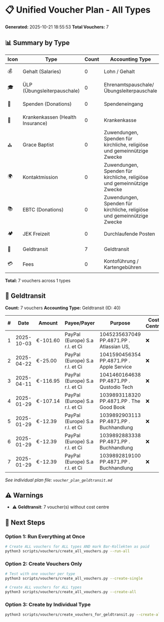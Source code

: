 # 📋 Unified Voucher Plan - All Types

**Generated:** 2025-10-21 18:55:53
**Total Vouchers:** 7

## 📊 Summary by Type

| Icon | Type | Count | Accounting Type | Status |
|------|------|-------|-----------------|--------|
| 💰 | Gehalt (Salaries) | 0 | Lohn / Gehalt | ⚪ None |
| 🎓 | ÜLP (Übungsleiterpauschale) | 0 | Ehrenamtspauschale/Übungsleiterpauschale | ⚪ None |
| 💝 | Spenden (Donations) | 0 | Spendeneingang | ⚪ None |
| 🏥 | Krankenkassen (Health Insurance) | 0 | Krankenkasse | ⚪ None |
| ⛪ | Grace Baptist | 0 | Zuwendungen, Spenden für kirchliche, religiöse und gemeinnützige Zwecke | ⚪ None |
| 🌍 | Kontaktmission | 0 | Zuwendungen, Spenden für kirchliche, religiöse und gemeinnützige Zwecke | ⚪ None |
| 📚 | EBTC (Donations) | 0 | Zuwendungen, Spenden für kirchliche, religiöse und gemeinnützige Zwecke | ⚪ None |
| 🏕️ | JEK Freizeit | 0 | Durchlaufende Posten | ⚪ None |
| 🏦 | Geldtransit | 7 | Geldtransit | ✅ Ready |
| 💳 | Fees | 0 | Kontoführung / Kartengebühren | ⚪ None |

**Total:** 7 vouchers across 1 types

## 🏦 Geldtransit

**Count:** 7 vouchers
**Accounting Type:** Geldtransit (ID: 40)

| # | Date | Amount | Payee/Payer | Purpose | Cost Centre | Contact |
|---|------|--------|-------------|---------|-------------|---------|
| 1 | 2025-10-03 | €-101.60 | PayPal (Europe) S.a r.l. et Ci | 1045235637049 PP.4871.PP . Atlassian US, | ❌ | ✅ |
| 2 | 2025-04-22 | €-25.00 | PayPal (Europe) S.a r.l. et Ci | 1041590456354 PP.4871.PP . Apple Service | ❌ | ✅ |
| 3 | 2025-04-11 | €-116.95 | PayPal (Europe) S.a r.l. et Ci | 1041460164638 PP.4871.PP . Qustodio Tech | ❌ | ✅ |
| 4 | 2025-01-29 | €-107.14 | PayPal (Europe) S.a r.l. et Ci | 1039893118320 PP.4871.PP . The Good Book | ❌ | ✅ |
| 5 | 2025-01-29 | €-12.39 | PayPal (Europe) S.a r.l. et Ci | 1039892903113 PP.4871.PP . Buchhandlung  | ❌ | ✅ |
| 6 | 2025-01-29 | €-12.39 | PayPal (Europe) S.a r.l. et Ci | 1039892883338 PP.4871.PP . Buchhandlung  | ❌ | ✅ |
| 7 | 2025-01-29 | €-12.39 | PayPal (Europe) S.a r.l. et Ci | 1039892819100 PP.4871.PP . Buchhandlung  | ❌ | ✅ |

*See individual plan file: `voucher_plan_geldtransit.md`*

## ⚠️ Warnings

- ⚠️  **Geldtransit**: 7 voucher(s) without cost centre

## 🚀 Next Steps

### Option 1: Run Everything at Once
```bash
# Create ALL vouchers for ALL types AND mark Bar-Kollekten as paid
python3 scripts/vouchers/create_all_vouchers.py --run-all
```

### Option 2: Create Vouchers Only
```bash
# Test with one voucher per type
python3 scripts/vouchers/create_all_vouchers.py --create-single

# Create ALL vouchers for ALL types
python3 scripts/vouchers/create_all_vouchers.py --create-all
```

### Option 3: Create by Individual Type
```bash
python3 scripts/vouchers/create_vouchers_for_geldtransit.py --create-all  # 🏦 Geldtransit
```
